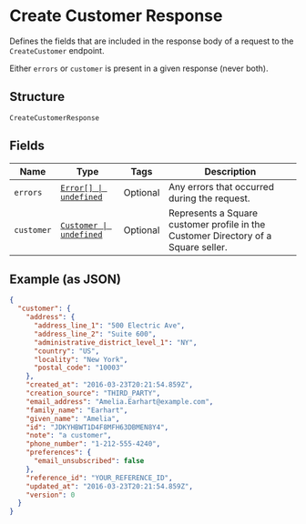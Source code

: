 
# Create Customer Response

Defines the fields that are included in the response body of
a request to the `CreateCustomer` endpoint.

Either `errors` or `customer` is present in a given response (never both).

## Structure

`CreateCustomerResponse`

## Fields

| Name | Type | Tags | Description |
|  --- | --- | --- | --- |
| `errors` | [`Error[] \| undefined`](../../doc/models/error.md) | Optional | Any errors that occurred during the request. |
| `customer` | [`Customer \| undefined`](../../doc/models/customer.md) | Optional | Represents a Square customer profile in the Customer Directory of a Square seller. |

## Example (as JSON)

```json
{
  "customer": {
    "address": {
      "address_line_1": "500 Electric Ave",
      "address_line_2": "Suite 600",
      "administrative_district_level_1": "NY",
      "country": "US",
      "locality": "New York",
      "postal_code": "10003"
    },
    "created_at": "2016-03-23T20:21:54.859Z",
    "creation_source": "THIRD_PARTY",
    "email_address": "Amelia.Earhart@example.com",
    "family_name": "Earhart",
    "given_name": "Amelia",
    "id": "JDKYHBWT1D4F8MFH63DBMEN8Y4",
    "note": "a customer",
    "phone_number": "1-212-555-4240",
    "preferences": {
      "email_unsubscribed": false
    },
    "reference_id": "YOUR_REFERENCE_ID",
    "updated_at": "2016-03-23T20:21:54.859Z",
    "version": 0
  }
}
```


